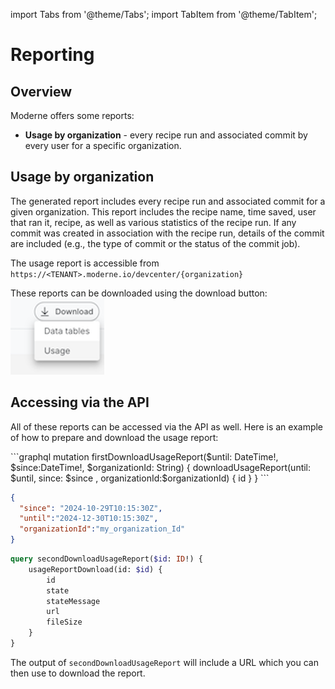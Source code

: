 import Tabs from '@theme/Tabs';
import TabItem from '@theme/TabItem';

# Reporting

## Overview

Moderne offers some reports:

* **Usage by organization** - every recipe run and associated commit by every user for a specific organization. 

## Usage by organization

The generated report includes every recipe run and associated commit for a given organization. This report includes
the recipe name, time saved, user that ran it, recipe, as well as various statistics of the recipe run. 
If any commit was created in association with the recipe run, details of the commit are included (e.g., the type of 
commit or the status of the commit job).

The usage report is accessible from `https://<TENANT>.moderne.io/devcenter/{organization}`

These reports can be downloaded using the download button: ![](./assets/usage-report-download.png)

## Accessing via the API

All of these reports can be accessed via the API as well. Here is an example of how to prepare and download the usage report:

<Tabs>
<TabItem value="mutation-download-report" label="Mutation download report">
```graphql
mutation firstDownloadUsageReport($until: DateTime!, $since:DateTime!, $organizationId: String) {
    downloadUsageReport(until: $until, since: $since , organizationId:$organizationId) {
        id
    }
}
```
</TabItem>

<TabItem value="query-variables" label="Query Variables">

```json
{
  "since": "2024-10-29T10:15:30Z",
  "until":"2024-12-30T10:15:30Z",
  "organizationId":"my_organization_Id"
}
```
</TabItem>
</Tabs>

```graphql
query secondDownloadUsageReport($id: ID!) {
    usageReportDownload(id: $id) {
        id
        state
        stateMessage
        url
        fileSize
    }
}
```

The output of `secondDownloadUsageReport` will include a URL which you can then use to download the report.
